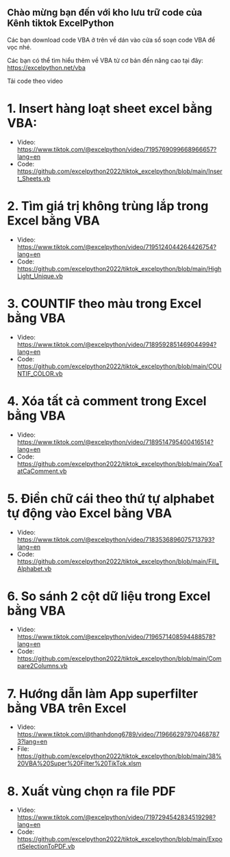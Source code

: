 ## Chào mừng bạn đến với kho lưu trữ code của Kênh tiktok ExcelPython

Các bạn download code VBA ở trên về dán vào cửa sổ soạn code VBA để vọc nhé.

Các bạn có thể tìm hiểu thêm về VBA từ cơ bản đến nâng cao tại đây: https://excelpython.net/vba

Tải code theo video

# 1. Insert hàng loạt sheet excel bằng VBA: 
+ Video: https://www.tiktok.com/@excelpython/video/7195769099668966657?lang=en
+ Code: https://github.com/excelpython2022/tiktok_excelpython/blob/main/Insert_Sheets.vb
# 2. Tìm giá trị không trùng lắp trong Excel bằng VBA
+ Video: https://www.tiktok.com/@excelpython/video/7195124044264426754?lang=en
+ Code: https://github.com/excelpython2022/tiktok_excelpython/blob/main/HighLight_Unique.vb
# 3. COUNTIF theo màu trong Excel bằng VBA
+ Video: https://www.tiktok.com/@excelpython/video/7189592851469044994?lang=en
+ Code: https://github.com/excelpython2022/tiktok_excelpython/blob/main/COUNTIF_COLOR.vb
# 4. Xóa tất cả comment trong Excel bằng VBA
+ Video: https://www.tiktok.com/@excelpython/video/7189514795400416514?lang=en
+ Code: https://github.com/excelpython2022/tiktok_excelpython/blob/main/XoaTatCaComment.vb
# 5. Điền chữ cái theo thứ tự alphabet tự động vào Excel bằng VBA
+ Video: https://www.tiktok.com/@excelpython/video/7183536896075713793?lang=en
+ Code: https://github.com/excelpython2022/tiktok_excelpython/blob/main/Fill_Alphabet.vb
# 6. So sánh 2 cột dữ liệu trong Excel bằng VBA
+ Video: https://www.tiktok.com/@excelpython/video/7196571408594488578?lang=en
+ Code: https://github.com/excelpython2022/tiktok_excelpython/blob/main/Compare2Columns.vb
# 7. Hướng dẫn làm App superfilter bằng VBA trên Excel
+ Video: https://www.tiktok.com/@thanhdong6789/video/7196662979704687873?lang=en
+ File: https://github.com/excelpython2022/tiktok_excelpython/blob/main/38%20VBA%20Super%20Filter%20TikTok.xlsm
# 8. Xuất vùng chọn ra file PDF
+ Video: https://www.tiktok.com/@excelpython/video/7197294542834519298?lang=en
+ Code: https://github.com/excelpython2022/tiktok_excelpython/blob/main/ExportSelectionToPDF.vb
